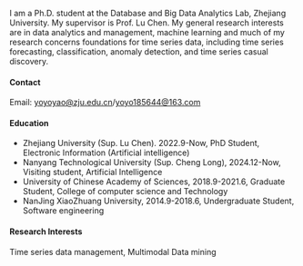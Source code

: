 
I am a Ph.D. student at the Database and Big Data Analytics Lab, Zhejiang University. My supervisor is Prof. Lu Chen. My general research interests are in data analytics and management, machine learning and much of my research concerns foundations for time series data, including time series forecasting, classification, anomaly detection, and time series casual discovery.
#### Contact

Email: yoyoyao@zju.edu.cn/yoyo185644@163.com

#### Education
- Zhejiang University (Sup. Lu Chen). 2022.9-Now, PhD Student, Electronic Information (Artificial intelligence)
- Nanyang  Technological University (Sup. Cheng Long), 2024.12-Now, Visiting student, Artificial Intelligence
- University of Chinese Academy of Sciences, 2018.9-2021.6, Graduate Student, College of computer science and Technology
- NanJing XiaoZhuang University, 2014.9-2018.6, Undergraduate Student, Software engineering

#### Research Interests
Time series data management, Multimodal Data mining
